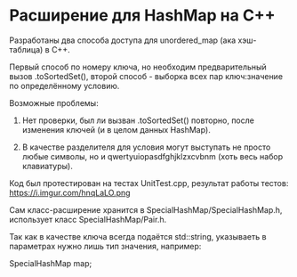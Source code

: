 # Расширение для HashMap на C++

Разработаны два способа доступа для unordered_map (ака хэш-таблица) в C++. 

Первый способ по номеру ключа, но необходим предварительный вызов .toSortedSet(), второй способ - выборка всех пар ключ:значение по определённому условию.

Возможные проблемы:

1) Нет проверки, был ли вызван .toSortedSet() повторно, после изменения ключей (и в целом данных HashMap).

2) В качестве разделителя для условия могут выступать не просто любые символы, но и qwertyuiopasdfghjklzxcvbnm (хоть весь набор клавиатуры).

Код был протестирован на тестах UnitTest.cpp, результат работы тестов: https://i.imgur.com/hnqLaLO.png

Сам класс-расширение хранится в SpecialHashMap/SpecialHashMap.h, использует класс SpecialHashMap/Pair.h.

Так как в качестве ключа всегда подаётся std::string, указываеть в параметрах нужно лишь тип значения, например:

SpecialHashMap<double> map;
